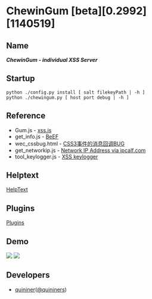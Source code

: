 # ChewinGum [beta][0.2992][1140519]

Name
----
***ChewinGum - individual XSS Server***

Startup
-------
    python ./config.py install [ salt filekeyPath | -h ]
    python ./chewingum.py [ host port debug | -h ]

Reference
---------
* Gum.js            - [xss.js](http://zone.wooyun.org/content/2113)
* get_info.js       - [BeEF](http://beefproject.com/)
* wec_cssbug.html   - [CSS3事件的消息回调BUG](http://www.web-tinker.com/article/20339.html)
* get_networkip.js  - [Network IP Address via ipcalf.com](http://net.ipcalf.com/)
* tool_keylogger.js - [XSS keylogger](http://wiremask.eu/xss-keylogger/)

Helptext
--------
[HelpText](https://github.com/quininer/gum/wiki/HelpText)

Plugins
-------
[Plugins](https://github.com/quininer/gum/wiki/Plugins)

Demo
----
![](http://quininer.github.io/image/xsshell_1.png)
![](http://quininer.github.io/image/xsshell_2.png)

Developers
----------
*   [quininer](mailto:quininer@live.com)([@quininers](https://twitter.com/quininers))
